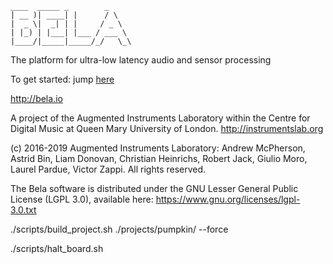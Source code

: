  ```
 ____  _____ _        _    
| __ )| ____| |      / \   
|  _ \|  _| | |     / _ \  
| |_) | |___| |___ / ___ \ 
|____/|_____|_____/_/   \_\
```

The platform for ultra-low latency audio and sensor processing

To get started: jump [here](https://github.com/BelaPlatform/Bela/wiki/Getting-started-with-Bela)



http://bela.io

A project of the Augmented Instruments Laboratory within the
Centre for Digital Music at Queen Mary University of London.
http://instrumentslab.org

(c) 2016-2019 Augmented Instruments Laboratory: Andrew McPherson,
	Astrid Bin, Liam Donovan, Christian Heinrichs, Robert Jack,
	Giulio Moro, Laurel Pardue, Victor Zappi. All rights reserved.

The Bela software is distributed under the GNU Lesser General Public License
(LGPL 3.0), available here: https://www.gnu.org/licenses/lgpl-3.0.txt




./scripts/build_project.sh ./projects/pumpkin/ --force

./scripts/halt_board.sh 

